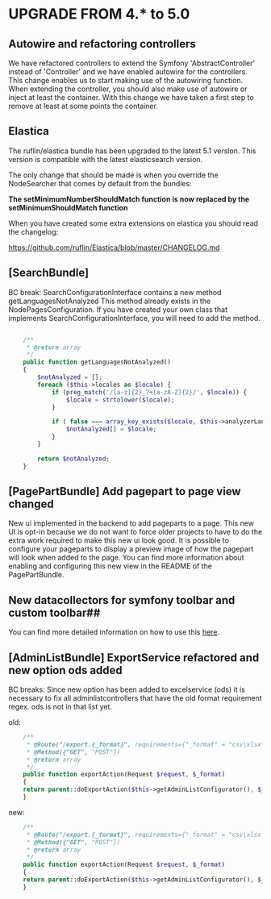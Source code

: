 # UPGRADE FROM 4.* to 5.0

## Autowire and refactoring controllers

We have refactored controllers to extend the Symfony 'AbstractController' instead of 'Controller' and we have enabled autowire for the controllers.
This change enables us to start making use of the autowiring function. When extending the controller, you should also make use of autowire or inject at least the container.
With this change we have taken a first step to remove at least at some points the container.

## Elastica

The ruflin/elastica bundle has been upgraded to the latest 5.1 version.
This version is compatible with the latest elasticsearch version.

The only change that should be made is when you override the NodeSearcher that comes by default from the bundles:

**The setMinimumNumberShouldMatch function is now replaced by the setMinimumShouldMatch function**

When you have created some extra extensions on elastica you should read the changelog:

https://github.com/ruflin/Elastica/blob/master/CHANGELOG.md


## [SearchBundle]
BC break: SearchConfigurationInterface contains a new method getLanguagesNotAnalyzed
This method already exists in the NodePagesConfiguration. If you have created your own class that implements SearchConfigurationInterface, you will need to add the method.

```php

    /**
     * @return array
     */
    public function getLanguagesNotAnalyzed()
    {
        $notAnalyzed = [];
        foreach ($this->locales as $locale) {
            if (preg_match('/[a-z]{2}_?+[a-zA-Z]{2}/', $locale)) {
                $locale = strtolower($locale);
            }

            if ( false === array_key_exists($locale, $this->analyzerLanguages) ) {
                $notAnalyzed[] = $locale;
            }
        }

        return $notAnalyzed;
    }
```

## [PagePartBundle] Add pagepart to page view changed
New ui implemented in the backend to add pageparts to a
page. This new UI is opt-in because we do not want to force older projects to
have to do the extra work required to make this new ui look good.
It is possible to configure your pageparts to display a preview image of how
the pagepart will look when added to the page. You can find more information
about enabling and configuring this new view in the README of the
PagePartBundle.

## New datacollectors for symfony toolbar and custom toolbar##

You can find more detailed information on how to use this [here](https://github.com/Kunstmaan/KunstmaanAdminBundle/blob/master/Resources/doc/DataCollectors.md).

## [AdminListBundle] ExportService refactored and new option ods added
BC breaks: Since new option has been added to excelservice (ods) it is necessary to fix all adminlistcontrollers that have the old format requirement regex. ods is not in that list yet.

old:
```php
    /**
     * @Route("/export.{_format}", requirements={"_format" = "csv|xlsx"}, name="{{ bundle_name|lower }}_admin_bike_export")
     * @Method({"GET", "POST"})
     * @return array
     */
    public function exportAction(Request $request, $_format)
    {
	return parent::doExportAction($this->getAdminListConfigurator(), $_format, $request);
    }
```

new:
```php
    /**
     * @Route("/export.{_format}", requirements={"_format" = "csv|xlsx|ods"}, name="{{ bundle_name|lower }}_admin_bike_export")
     * @Method({"GET", "POST"})
     * @return array
     */
    public function exportAction(Request $request, $_format)
    {
	return parent::doExportAction($this->getAdminListConfigurator(), $_format, $request);
    }
```
